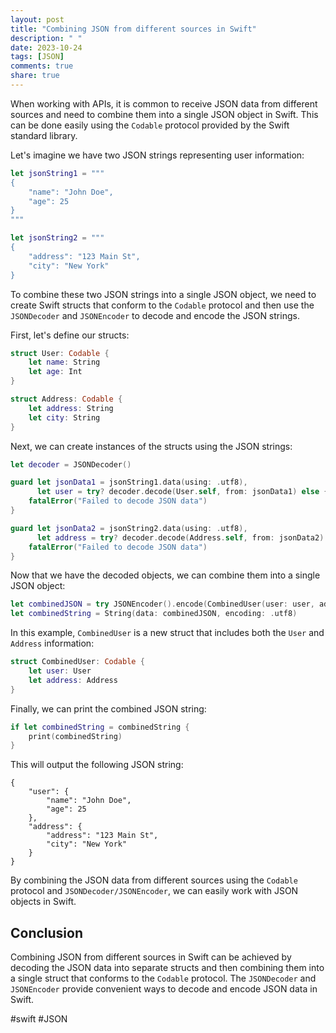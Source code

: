 ```yaml
---
layout: post
title: "Combining JSON from different sources in Swift"
description: " "
date: 2023-10-24
tags: [JSON]
comments: true
share: true
---
```


When working with APIs, it is common to receive JSON data from different sources and need to combine them into a single JSON object in Swift. This can be done easily using the `Codable` protocol provided by the Swift standard library.

Let's imagine we have two JSON strings representing user information:

```swift
let jsonString1 = """
{
    "name": "John Doe",
    "age": 25
}
"""

let jsonString2 = """
{
    "address": "123 Main St",
    "city": "New York"
}
```

To combine these two JSON strings into a single JSON object, we need to create Swift structs that conform to the `Codable` protocol and then use the `JSONDecoder` and `JSONEncoder` to decode and encode the JSON strings.

First, let's define our structs:

```swift
struct User: Codable {
    let name: String
    let age: Int
}

struct Address: Codable {
    let address: String
    let city: String
}
```

Next, we can create instances of the structs using the JSON strings:

```swift
let decoder = JSONDecoder()

guard let jsonData1 = jsonString1.data(using: .utf8),
      let user = try? decoder.decode(User.self, from: jsonData1) else {
    fatalError("Failed to decode JSON data")
}

guard let jsonData2 = jsonString2.data(using: .utf8),
      let address = try? decoder.decode(Address.self, from: jsonData2) else {
    fatalError("Failed to decode JSON data")
}
```

Now that we have the decoded objects, we can combine them into a single JSON object:

```swift
let combinedJSON = try JSONEncoder().encode(CombinedUser(user: user, address: address))
let combinedString = String(data: combinedJSON, encoding: .utf8)
```

In this example, `CombinedUser` is a new struct that includes both the `User` and `Address` information:

```swift
struct CombinedUser: Codable {
    let user: User
    let address: Address
}
```

Finally, we can print the combined JSON string:

```swift
if let combinedString = combinedString {
    print(combinedString)
}
```

This will output the following JSON string:

```plaintext
{
    "user": {
        "name": "John Doe",
        "age": 25
    },
    "address": {
        "address": "123 Main St",
        "city": "New York"
    }
}
```

By combining the JSON data from different sources using the `Codable` protocol and `JSONDecoder/JSONEncoder`, we can easily work with JSON objects in Swift.

## Conclusion

Combining JSON from different sources in Swift can be achieved by decoding the JSON data into separate structs and then combining them into a single struct that conforms to the `Codable` protocol. The `JSONDecoder` and `JSONEncoder` provide convenient ways to decode and encode JSON data in Swift. 

#swift #JSON